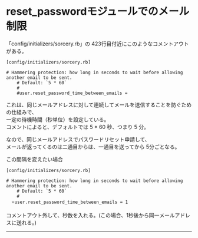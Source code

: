 # reset_passwordモジュールでのメール制限
「config/initializers/sorcery.rb」の 423行目付近にこのようなコメントアウトがある。
~~~
[config/initializers/sorcery.rb]

# Hammering protection: how long in seconds to wait before allowing another email to be sent.
    # Default: `5 * 60`
    #
    #user.reset_password_time_between_emails = 
~~~
これは、同じメールアドレスに対して連続してメールを送信することを防ぐための仕組みで、  
一定の待機時間（秒単位）を設定している。  
コメントによると、デフォルトでは 5 * 60 秒、つまり 5 分。

なので、同じメールアドレスでパスワードリセット申請して、  
メールが返ってくるのは二通目からは、一通目を送ってから 5分ごとなる。

この間隔を変えたい場合
~~~
[config/initializers/sorcery.rb]

# Hammering protection: how long in seconds to wait before allowing another email to be sent.
    # Default: `5 * 60`
    #
  ⭐️user.reset_password_time_between_emails = 1
~~~
コメントアウト外して、秒数を入れる。(この場合、1秒後から同一メールアドレスに送れる。)
***
